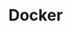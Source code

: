 ---
created: '2025-09-16T15:05:15.653110'
modified: '2025-09-19T06:58:56.106284'
ship_factor: 5
subtype: mcp-servers
tags: []
title: Docker
type: tool
version: 1
---